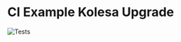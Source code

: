 # CI Example Kolesa Upgrade
![Tests](https://github.com/akimsir/php-ci-upgrade/workflows/tests/badge.svg)
